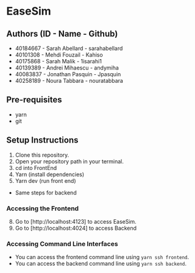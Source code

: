 # EaseSim

## Authors (ID - Name - Github)
- 40184667 - Sarah Abellard - sarahabellard
- 40101308 - Mehdi Fouzail - Kahiso
- 40175868 - Sarah Malik - 1isarahi1
- 40139389 - Andrei Mihaescu - andymiha
- 40083837 - Jonathan Pasquin - Jpasquin
- 40258189 - Noura Tabbara - nouratabbara


## Pre-requisites
- yarn
- git

## Setup Instructions
1. Clone this repository.
2. Open your repository path in your terminal.
3. cd into FrontEnd
4. Yarn (install dependencies)
5. Yarn dev (run front end)
   
- Same steps for backend


### Accessing the Frontend
8. Go to [http://localhost:4123] to access EaseSim.
9. Go  to [http://localhost:4024] to access Backend

### Accessing Command Line Interfaces
- You can access the frontend command line using `yarn ssh frontend`.
- You can access the backend command line using `yarn ssh backend`.

